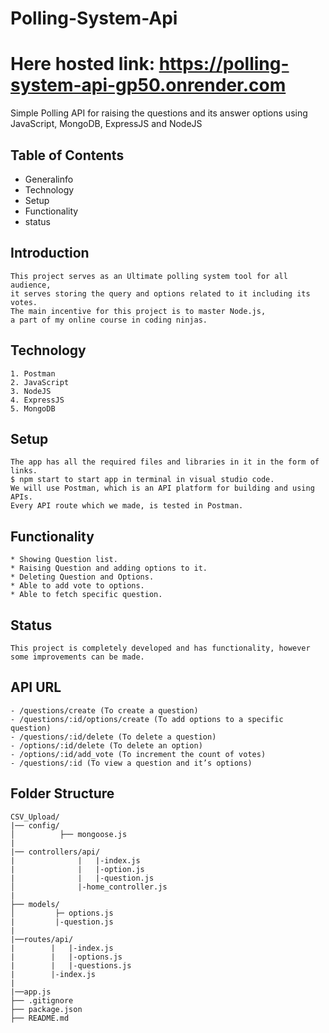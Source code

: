 # Polling-System-Api
# Here hosted link: https://polling-system-api-gp50.onrender.com

Simple Polling API for raising the questions and its answer options using JavaScript, MongoDB, ExpressJS and NodeJS

## Table of Contents

- Generalinfo
- Technology
- Setup
- Functionality
- status

## Introduction

    This project serves as an Ultimate polling system tool for all audience,
    it serves storing the query and options related to it including its votes.
    The main incentive for this project is to master Node.js,
    a part of my online course in coding ninjas.

## Technology

    1. Postman
    2. JavaScript
    3. NodeJS
    4. ExpressJS
    5. MongoDB

## Setup

    The app has all the required files and libraries in it in the form of links.
    $ npm start to start app in terminal in visual studio code.
    We will use Postman, which is an API platform for building and using APIs.
    Every API route which we made, is tested in Postman.

## Functionality

    * Showing Question list.
    * Raising Question and adding options to it.
    * Deleting Question and Options.
    * Able to add vote to options.
    * Able to fetch specific question.

## Status

    This project is completely developed and has functionality, however
    some improvements can be made.

## API URL
    - /questions/create (To create a question)
    - /questions/:id/options/create (To add options to a specific question)
    - /questions/:id/delete (To delete a question)
    - /options/:id/delete (To delete an option)
    - /options/:id/add_vote (To increment the count of votes)
    - /questions/:id (To view a question and it’s options)
    
## Folder Structure
```
CSV_Upload/
|── config/
│          ├── mongoose.js
|
|── controllers/api/
|              |   |-index.js
|              |   |-option.js
|              |   |-question.js
│              |-home_controller.js
|
├── models/
│         ├─ options.js
|         |-question.js
|
|──routes/api/
|        |   |-index.js
|        |   |-options.js
|        |   |-questions.js
|        |-index.js
|
|──app.js
├── .gitignore
├── package.json
├── README.md
